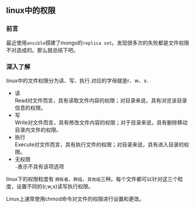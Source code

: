 ## linux中的权限

### 前言

最近使用`ansible`搭建了mongo的`replica set`。发现很多次的失败都是文件权限不对造成的。那么就总结下吧。  

### 深入了解

linux中的文件权限分为读、写、执行.对应的字母就是r、w、x.  

- 读   
Read对文件而言，具有读取文件内容的权限；对目录来说，具有浏览该目录信息的权限。  
- 写  
Write对文件而言，具有修改文件内容的权限；对于目录来说，具有删除移动目录内文件的权限。  
- 执行  
Execute对文件而言，具有执行文件的权限；对目录来说，具有进入目录的权限。  
- 无权限  
`-`表示不具有该项选项  

linux下的权限粒度有 `拥有者`、`群组`、`其他组`三种。每个文件都可以针对这三个粒度，设置不同的(r,w,x)读写执行权限。  

Linux上通常使用chmod命令对文件的权限进行设置和更改。  


